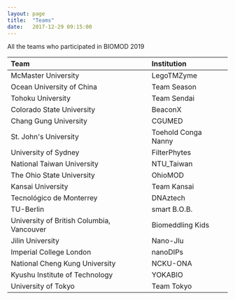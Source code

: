 ```yaml
---
layout: page
title:  "Teams"
date:   2017-12-29 09:15:00
---
```


All the teams who participated in BIOMOD 2019

Team|Institution
:-|:-
McMaster University|LegoTMZyme
Ocean University of China|Team Season
Tohoku University|Team Sendai
Colorado State University|BeaconX
Chang Gung University|CGUMED
St. John's University|Toehold Conga Nanny
University of Sydney|FilterPhytes
National Taiwan University|NTU_Taiwan
The Ohio State University|OhioMOD
Kansai University|Team Kansai
Tecnológico de Monterrey|DNAztech
TU-Berlin|smart B.O.B.
University of British Columbia, Vancouver|Biomeddling Kids
Jilin University|Nano-Jlu
Imperial College London|nanoDIPs
National Cheng Kung University|NCKU-ONA
Kyushu Institute of Technology|YOKABIO
University of Tokyo|Team Tokyo
